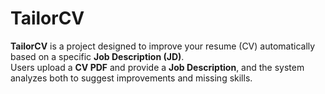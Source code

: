 # TailorCV

**TailorCV** is a project designed to improve your resume (CV) automatically based on a specific **Job Description (JD)**.  
Users upload a **CV PDF** and provide a **Job Description**, and the system analyzes both to suggest improvements and missing skills.
